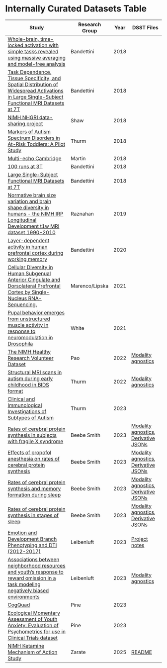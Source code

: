 # Internally Curated Datasets Table

| Study | Research Group | Year | DSST Files |
| --- | --- | --- | --- |
| [Whole-brain, time-locked activation with simple tasks revealed using massive averaging and model-free analysis](https://doi.org/10.15154/1464517) | Bandettini  | 2018 |  |
| [Task Dependence, Tissue Specificity, and Spatial Distribution of Widespread Activations in Large Single-Subject Functional MRI Datasets at 7T](https://doi.org/10.15154/1464520) | Bandettini  | 2018 |  |
| [NIMH NHGRI data-sharing project](https://doi.org/10.15154/1463004) | Shaw | 2018 |  |
| [Markers of Autism Spectrum Disorders in At-Risk Toddlers: A Pilot Study](https://doi.org/10.15154/1464602) | Thurm | 2018 |  |
| [Multi-echo Cambridge](https://doi.org/10.18112/openneuro.ds000258.v1.0.1) | Martin | 2018 |  |
| [100 runs at 3T](https://doi.org/10.18112/openneuro.ds001553.v1.0.1) | Bandettini  | 2018 |  |
| [Large Single-Subject Functional MRI Datasets at 7T](https://doi.org/10.18112/openneuro.ds001555.v1.0.1) | Bandettini  | 2018 |  |
| [Normative brain size variation and brain shape diversity in humans - the NIMH IRP Longitudinal Development t1w MRI dataset 1990-2010](https://doi.org/10.15154/1504177) | Raznahan  | 2019 |  |
| [Layer-dependent activity in human prefrontal cortex during working memory](https://doi.org/10.18112/openneuro.ds002076.v1.0.1) | Bandettini  | 2020 |  |
| [Cellular Diversity in Human Subgenual Anterior Cingulate and Dorsolateral Prefrontal Cortex by Single-Nucleus RNA-Sequencing.](https://doi.org/10.15154/5a45-ek87) | Marenco/Lipska | 2021 |  |
| [Pupal behavior emerges from unstructured muscle activity in response to neuromodulation in Drosophila](https://doi.org/10.6084/m9.figshare.c.5489637.v1) | White | 2021 |  |
| [The NIMH Healthy Research Volunteer Dataset](https://doi.org/10.18112/openneuro.ds004215.v1.0.3) | Pao | 2022 | [Modality agnostics](https://github.com/nimh-dsst/dsst-rtd/tree/main/docs/curations/17-M-0181) |
| [Structural MRI scans in autism during early childhood in BIDS format](https://doi.org/10.15154/1528371) | Thurm | 2022 | [Modality agnostics](https://github.com/nimh-dsst/dsst-rtd/tree/main/docs/curations/06-M-0102) |
| [Clinical and Immunological Investigations of Subtypes of Autism](https://nda.nih.gov/edit_collection.html?id=2368) | Thurm | 2023 |  |
| [Rates of cerebral protein synthesis in subjects with fragile X syndrome](https://openneuro.org/datasets/ds004654) | Beebe Smith | 2023 | [Modality agnostics](https://github.com/nimh-dsst/dsst-rtd/tree/main/docs/curations/c11-leucine/fragile_x), [Derivative JSONs](https://github.com/nimh-dsst/dsst-rtd/tree/main/docs/curations/c11-leucine) |
| [Effects of propofol anesthesia on rates of cerebral protein synthesis](https://openneuro.org/datasets/ds004730) | Beebe Smith | 2023 | [Modality agnostics](https://github.com/nimh-dsst/dsst-rtd/tree/main/docs/curations/c11-leucine/propofol_anesthesia), [Derivative JSONs](https://github.com/nimh-dsst/dsst-rtd/tree/main/docs/curations/c11-leucine) |
| [Rates of cerebral protein synthesis and memory formation during sleep](https://openneuro.org/datasets/ds004731) | Beebe Smith | 2023 | [Modality agnostics](https://github.com/nimh-dsst/dsst-rtd/tree/main/docs/curations/c11-leucine/sleep_memory), [Derivative JSONs](https://github.com/nimh-dsst/dsst-rtd/tree/main/docs/curations/c11-leucine) |
| [Rates of cerebral protein synthesis in stages of sleep](https://openneuro.org/datasets/ds004733) | Beebe Smith | 2023 | [Modality agnostics](https://github.com/nimh-dsst/dsst-rtd/tree/main/docs/curations/c11-leucine/sleep_stages), [Derivative JSONs](https://github.com/nimh-dsst/dsst-rtd/tree/main/docs/curations/c11-leucine) |
| [Emotion and Development Branch Phenotyping and DTI (2012-2017)](https://doi.org/10.18112/openneuro.ds004605.v1.0.0) | Leibenluft | 2023 | [Project notes](https://github.com/nimh-dsst/dsst-rtd/tree/main/docs/curations/DTI-Phenotyping/project_notes.md) |
| [Associations between neighborhood resources and youth’s response to reward omission in a task modeling negatively biased environments](https://doi.org/10.18112/openneuro.ds004847.v1.0.0 ) | Leibenluft | 2023 | [Modality agnostics](https://github.com/nimh-dsst/dsst-rtd/tree/main/docs/curations/COI_AP) |
| [CogQuad](https://doi.org/10.18112/openneuro.ds004724.v1.0.0) | Pine | 2023 |  |
| [Ecological Momentary Assessment of Youth Anxiety: Evaluation of Psychometrics for use in Clinical Trials dataset](https://osf.io/av5r4/) | Pine | 2023 |  |
| [NIMH Ketamine Mechanism of Action Study](https://openneuro.org/datasets/ds005917) | Zarate | 2025 | [README](https://github.com/nimh-dsst/dsst-rtd/tree/main/docs/curations/04-M-0222) |
